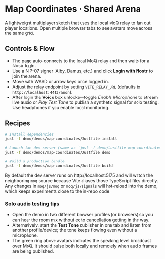 # Map Coordinates · Shared Arena

A lightweight multiplayer sketch that uses the local MoQ relay to fan out player locations. Open multiple browser tabs to see avatars move across the same grid.

## Controls & Flow

- The page auto-connects to the local MoQ relay and then waits for a Nostr login.
- Use a NIP-07 signer (Alby, Damus, etc.) and click **Login with Nostr** to join the arena.
- Move with WASD or arrow keys once logged in.
- Adjust the relay endpoint by setting `VITE_RELAY_URL` (defaults to `http://localhost:4443/anon`).
- After login the **Voice** box unlocks—toggle *Enable Microphone* to stream live audio or *Play Test Tone* to publish a synthetic signal for solo testing. Use headphones if you enable local monitoring.

## Recipes

```bash
# Install dependencies
just -f demo/demos/map-coordinates/Justfile install

# Launch the dev server (same as `just -f demo/Justfile map-coordinates`)
just -f demo/demos/map-coordinates/Justfile demo

# Build a production bundle
just -f demo/demos/map-coordinates/Justfile build
```

By default the dev server runs on http://localhost:5175 and will watch the neighboring `moq` source because Vite aliases those TypeScript files directly. Any changes in `moq/js/moq` or `moq/js/signals` will hot-reload into the demo, which keeps experiments close to the in-repo code.

### Solo audio testing tips

- Open the demo in two different browser profiles (or browsers) so you can hear the room mix without echo cancellation getting in the way.
- Alternatively, start the **Test Tone** publisher in one tab and listen from another profile/device; the tone keeps flowing even without a microphone.
- The green ring above avatars indicates the speaking level broadcast over MoQ. It should pulse both locally and remotely when audio frames are being published.
